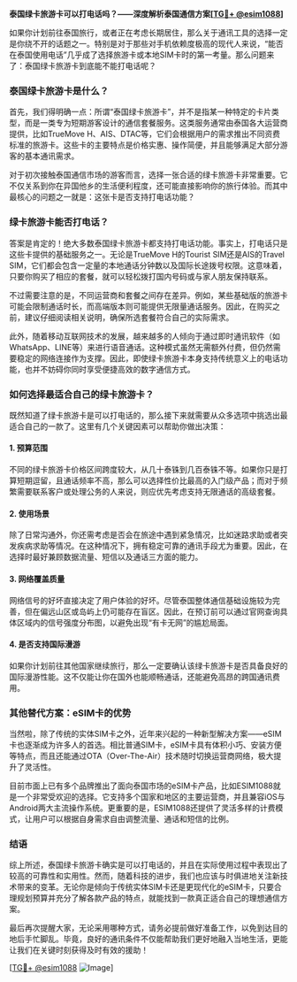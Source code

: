 **泰国绿卡旅游卡可以打电话吗？——深度解析泰国通信方案[[TG💪+ @esim1088](https://t.me/s/esim1088)]**

如果你计划前往泰国旅行，或者正在考虑长期居住，那么关于通讯工具的选择一定是你绕不开的话题之一。特别是对于那些对手机依赖度极高的现代人来说，“能否在泰国使用电话”几乎成了选择旅游卡或本地SIM卡时的第一考量。那么问题来了：泰国绿卡旅游卡到底能不能打电话呢？

### 泰国绿卡旅游卡是什么？

首先，我们得明确一点：所谓“泰国绿卡旅游卡”，并不是指某一种特定的卡片类型，而是一类专为短期游客设计的通信套餐服务。这类服务通常由泰国各大运营商提供，比如TrueMove H、AIS、DTAC等，它们会根据用户的需求推出不同资费标准的旅游卡。这些卡的主要特点是价格实惠、操作简便，并且能够满足大部分游客的基本通讯需求。

对于初次接触泰国通信市场的游客而言，选择一张合适的绿卡旅游卡非常重要。它不仅关系到你在异国他乡的生活便利程度，还可能直接影响你的旅行体验。而其中最核心的问题之一就是：这张卡是否支持打电话功能？

### 绿卡旅游卡能否打电话？

答案是肯定的！绝大多数泰国绿卡旅游卡都支持打电话功能。事实上，打电话只是这些卡提供的基础服务之一。无论是TrueMove H的Tourist SIM还是AIS的Travel SIM，它们都会包含一定量的本地通话分钟数以及国际长途拨号权限。这意味着，只要你购买了相应的套餐，就可以轻松拨打国内号码或与家人朋友保持联系。

不过需要注意的是，不同运营商和套餐之间存在差异。例如，某些基础版的旅游卡可能会限制通话时长，而高端版本则可能提供无限量通话服务。因此，在购买之前，建议仔细阅读相关说明，确保所选套餐符合自己的实际需求。

此外，随着移动互联网技术的发展，越来越多的人倾向于通过即时通讯软件（如WhatsApp、LINE等）来进行语音通话。这种模式虽然无需额外付费，但仍然需要稳定的网络连接作为支撑。因此，即使绿卡旅游卡本身支持传统意义上的电话功能，也并不妨碍你同时享受便捷高效的数字通信方式。

### 如何选择最适合自己的绿卡旅游卡？

既然知道了绿卡旅游卡是可以打电话的，那么接下来就需要从众多选项中挑选出最适合自己的一款了。这里有几个关键因素可以帮助你做出决策：

#### 1. 预算范围
不同的绿卡旅游卡价格区间跨度较大，从几十泰铢到几百泰铢不等。如果你只是打算短期逗留，且通话频率不高，那么可以选择性价比最高的入门级产品；而对于频繁需要联系客户或处理公务的人来说，则应优先考虑支持无限通话的高级套餐。

#### 2. 使用场景
除了日常沟通外，你还需考虑是否会在旅途中遇到紧急情况，比如迷路求助或者突发疾病求助等情况。在这种情况下，拥有稳定可靠的通讯手段尤为重要。因此，在选择时最好兼顾数据流量、短信以及通话三方面的能力。

#### 3. 网络覆盖质量
网络信号的好坏直接决定了用户体验的好坏。尽管泰国整体通信基础设施较为完善，但在偏远山区或岛屿上仍可能存在盲区。因此，在预订前可以通过官网查询具体区域内的信号强度分布图，以避免出现“有卡无网”的尴尬局面。

#### 4. 是否支持国际漫游
如果你计划前往其他国家继续旅行，那么一定要确认该绿卡旅游卡是否具备良好的国际漫游性能。这不仅能让你在国外也能顺畅通话，还能避免高昂的跨国通讯费用。

### 其他替代方案：eSIM卡的优势

当然啦，除了传统的实体SIM卡之外，近年来兴起的一种新型解决方案——eSIM卡也逐渐成为许多人的首选。相比普通SIM卡，eSIM卡具有体积小巧、安装方便等特点，而且还能通过OTA（Over-The-Air）技术随时切换运营商网络，极大提升了灵活性。

目前市面上已有多个品牌推出了面向泰国市场的eSIM卡产品，比如ESIM1088就是一个非常受欢迎的选择。它支持多个国家和地区的主要运营商，并且兼容iOS与Android两大主流操作系统。更重要的是，ESIM1088还提供了灵活多样的计费模式，让用户可以根据自身需求自由调整流量、通话和短信的比例。

### 结语

综上所述，泰国绿卡旅游卡确实是可以打电话的，并且在实际使用过程中表现出了较高的可靠性和实用性。然而，随着科技的进步，我们也应该与时俱进地关注新技术带来的变革。无论你是倾向于传统实体SIM卡还是更现代化的eSIM卡，只要合理规划预算并充分了解各款产品的特点，就能找到一款真正适合自己的理想通信方案。

最后再次提醒大家，无论采用哪种方式，请务必提前做好准备工作，以免到达目的地后手忙脚乱。毕竟，良好的通讯条件不仅能帮助我们更好地融入当地生活，更能让我们在关键时刻获得及时有效的援助！

[[TG💪+ @esim1088](https://t.me/s/esim1088) ![Image](https://i.postimg.cc/4NQfJmqS/Snipaste-2025-05-13-00-14-12.png)]